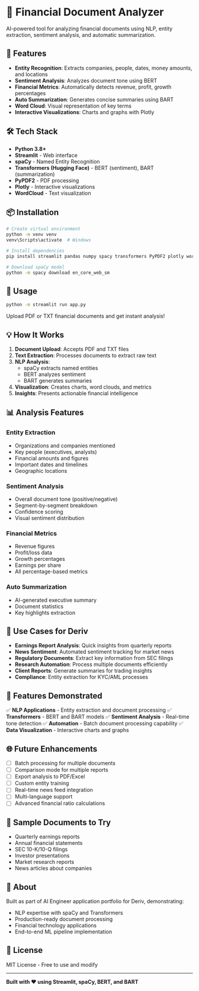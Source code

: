 # 📄 Financial Document Analyzer

AI-powered tool for analyzing financial documents using NLP, entity extraction, sentiment analysis, and automatic summarization.

## 🌟 Features

- **Entity Recognition**: Extracts companies, people, dates, money amounts, and locations
- **Sentiment Analysis**: Analyzes document tone using BERT
- **Financial Metrics**: Automatically detects revenue, profit, growth percentages
- **Auto Summarization**: Generates concise summaries using BART
- **Word Cloud**: Visual representation of key terms
- **Interactive Visualizations**: Charts and graphs with Plotly

## 🛠️ Tech Stack

- **Python 3.8+**
- **Streamlit** - Web interface
- **spaCy** - Named Entity Recognition
- **Transformers (Hugging Face)** - BERT (sentiment), BART (summarization)
- **PyPDF2** - PDF processing
- **Plotly** - Interactive visualizations
- **WordCloud** - Text visualization

## 📦 Installation
```bash
# Create virtual environment
python -m venv venv
venv\Scripts\activate  # Windows

# Install dependencies
pip install streamlit pandas numpy spacy transformers PyPDF2 plotly wordcloud matplotlib openpyxl torch

# Download spaCy model
python -m spacy download en_core_web_sm
```

## 🚀 Usage
```bash
python -m streamlit run app.py
```

Upload PDF or TXT financial documents and get instant analysis!

## 💡 How It Works

1. **Document Upload**: Accepts PDF and TXT files
2. **Text Extraction**: Processes documents to extract raw text
3. **NLP Analysis**: 
   - spaCy extracts named entities
   - BERT analyzes sentiment
   - BART generates summaries
4. **Visualization**: Creates charts, word clouds, and metrics
5. **Insights**: Presents actionable financial intelligence

## 📊 Analysis Features

### Entity Extraction
- Organizations and companies mentioned
- Key people (executives, analysts)
- Financial amounts and figures
- Important dates and timelines
- Geographic locations

### Sentiment Analysis
- Overall document tone (positive/negative)
- Segment-by-segment breakdown
- Confidence scoring
- Visual sentiment distribution

### Financial Metrics
- Revenue figures
- Profit/loss data
- Growth percentages
- Earnings per share
- All percentage-based metrics

### Auto Summarization
- AI-generated executive summary
- Document statistics
- Key highlights extraction

## 🎯 Use Cases for Deriv

- **Earnings Report Analysis**: Quick insights from quarterly reports
- **News Sentiment**: Automated sentiment tracking for market news
- **Regulatory Documents**: Extract key information from SEC filings
- **Research Automation**: Process multiple documents efficiently
- **Client Reports**: Generate summaries for trading insights
- **Compliance**: Entity extraction for KYC/AML processes

## 🔮 Features Demonstrated

✅ **NLP Applications** - Entity extraction and document processing
✅ **Transformers** - BERT and BART models
✅ **Sentiment Analysis** - Real-time tone detection
✅ **Automation** - Batch document processing capability
✅ **Data Visualization** - Interactive charts and graphs

## 🌐 Future Enhancements

- [ ] Batch processing for multiple documents
- [ ] Comparison mode for multiple reports
- [ ] Export analysis to PDF/Excel
- [ ] Custom entity training
- [ ] Real-time news feed integration
- [ ] Multi-language support
- [ ] Advanced financial ratio calculations

## 📝 Sample Documents to Try

- Quarterly earnings reports
- Annual financial statements
- SEC 10-K/10-Q filings
- Investor presentations
- Market research reports
- News articles about companies

## 🤝 About

Built as part of AI Engineer application portfolio for Deriv, demonstrating:
- NLP expertise with spaCy and Transformers
- Production-ready document processing
- Financial technology applications
- End-to-end ML pipeline implementation

## 📄 License

MIT License - Free to use and modify

---

**Built with ❤️ using Streamlit, spaCy, BERT, and BART**